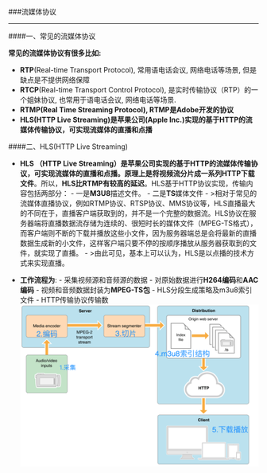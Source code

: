 ###流媒体协议
***
####一、常见的流媒体协议

**常见的流媒体协议有很多比如:**
- **RTP**(Real-time Transport Protocol), 常用语电话会议, 网络电话等场景, 但是缺点是不提供网络保障
- **RTCP**(Real-time Transport Control Protocol), 是实时传输协议（RTP）的一个姐妹协议, 也常用于语电话会议, 网络电话等场景.
- **RTMP(Real Time Streaming Protocol), RTMP是Adobe开发的协议**
- **HLS(HTTP Live Streaming)是苹果公司(Apple Inc.)实现的基于HTTP的流媒体传输协议，可实现流媒体的直播和点播**

####二、HLS(HTTP Live Streaming)
- **HLS （HTTP Live Streaming）**是苹果公司实现的**基于HTTP的流媒体传输协议，可实现流媒体的直播和点播。原理上是将视频流分片成一系列HTTP下载文件**。所以，**HLS比RTMP有较高的延迟**。HLS基于HTTP协议实现，传输内容包括两部分：
        - 一是**M3U8**描述文件。
        - 二是**TS**媒体文件
        - >相对于常见的流媒体直播协议，例如RTMP协议、RTSP协议、MMS协议等，HLS直播最大的不同在于，直播客户端获取到的，并不是一个完整的数据流。HLS协议在服务器端将直播数据流存储为连续的、很短时长的媒体文件（MPEG-TS格式），而客户端则不断的下载并播放这些小文件，因为服务器端总是会将最新的直播数据生成新的小文件，这样客户端只要不停的按顺序播放从服务器获取到的文件，就实现了直播。
        - >由此可见，基本上可以认为，HLS是以点播的技术方式来实现直播。
        
- **工作流程为**:
        - 采集视频源和音频源的数据
        - 对原始数据进行**H264编码**和**AAC编码**
        - 视频和音频数据封装为**MPEG-TS包**
        - HLS分段生成策略及m3u8索引文件
        - HTTP传输协议传输数
![](assets/193353-5d0a1789b252264b.png)
        
        
        
        
        
        
        
        
        
        
        
        
        
        
        
        
        